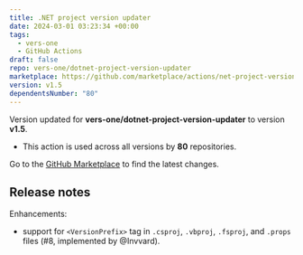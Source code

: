 ```yaml
---
title: .NET project version updater
date: 2024-03-01 03:23:34 +00:00
tags:
  - vers-one
  - GitHub Actions
draft: false
repo: vers-one/dotnet-project-version-updater
marketplace: https://github.com/marketplace/actions/net-project-version-updater
version: v1.5
dependentsNumber: "80"
---
```



Version updated for **vers-one/dotnet-project-version-updater** to version **v1.5**.
- This action is used across all versions by **80** repositories.

Go to the [GitHub Marketplace](https://github.com/marketplace/actions/net-project-version-updater) to find the latest changes.

## Release notes

Enhancements:
* support for `<VersionPrefix>` tag in `.csproj`, `.vbproj`, `.fsproj`, and `.props` files (#8, implemented by @Invvard).
